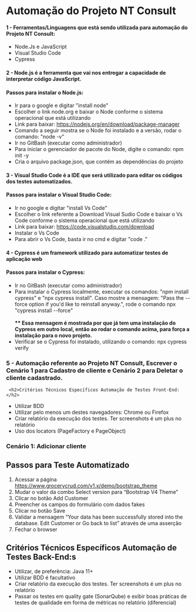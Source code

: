 <body>
  <div class="center-container">
    <h1 class="title">Automação do Projeto NT Consult</h1>
  </div>
  <div>
    <h4 class="subtitle">1 - Ferramentas/Linguagens que está sendo utilizada para automação do Projeto NT Consult:</h4>
       <ul class="sublist">
            <li>Node.Js e JavaScript</li>
            <li>Visual Studio Code</li>
            <li>Cypress</li>
        </ul>

 <h4 class="subtitle">2 - Node.js é a ferramenta que vai nos entregar a capacidade de interpretar código JavaScript.</h4>
  <h4 class="subtitle">Passos para instalar o Node.js:</h4>
    <ul class="sublist">      
      <li>Ir para o google e digitar "install node"</li>
      <li>Escolher o link node.org e baixar o Node conforme o sistema operacional que está utilizando</li>
      <li>Link para baixar: <a href="https://nodejs.org/en/download/package-manager">https://nodejs.org/en/download/package-manager</a></li>
      <li>Comando a seguir mostra se o Node foi instalado e a versão, rodar o comando: "node -v"</li>
      <li>Ir no GitBash (executar como administrador)</li>
      <li>Para iniciar o gerenciador de pacote do Node, digite o comando: npm init -y</li>
      <li>Cria o arquivo package.json, que contém as dependências do projeto</li>
  </ul>

<h4 class="subtitle">3 - Visual Studio Code é a IDE que será utilizado para editar os códigos dos testes automatizados.
    </h4>
<h4 class="subtitle">Passos para instalar o Visual Studio Code:</h4>
    <ul class="sublist">
        <li>Ir no google e digitar "install Vs Code"</li>
        <li>Escolher o link referente a Download Visual Sudio Code e baixar o Vs Code conforme o sistema operacional que está utilizando</li>
        <li>Link para baixar: <a href="https://code.visualstudio.com/download">https://code.visualstudio.com/download</a></li>
        <li>Instalar o Vs Code</li>
        <li>Para abrir o Vs Code, basta ir no cmd e digitar "code ."</li>
    </ul>
<h4 class="subtitle">4 - Cypress é um framework utilizado para automatizar testes de aplicação web</h4>
<h4 class="subtitle">Passos para instalar o Cypress:</h4>
    <ul class="sublist">        
        <li>Ir no GitBash (executar como administrador)</li>
        <li>Para instalar o Cypress localmente, executar os comandos: "npm install cypress" e "npx cypress install". Caso mostre a mensagem: "Pass the --force option if you'd like to reinstall anyway.", rode o comando npx "cypress install --force"<br><br><strong>** Essa mensagem é mostrada por que já tem uma instalação do Cypress em outro local, então ao rodar o comando acima, para força a instalação para o novo projeto.</strong></li>
        <li>Verificar se o Cypress foi instalado, utilizando o comando: npx cypress verify</li>
    </ul>
  <h3 class="subtitle">5 - Automação referente ao Projeto NT Consult, Escrever o Cenário 1 para Cadastro de cliente e Cenário 2 para Deletar o cliente cadastrado. </h3>

     <h2>Critérios Técnicos Específicos Automação de Testes Front-End:</h2>
  <ul>
    <li>Utilizar BDD</li>
    <li>Utilizar pelo menos um destes navegadores: Chrome ou Firefox</li>
    <li>Criar relatório da execução dos testes. Ter screenshots é um plus no relatório</li>
    <li>Uso dos locators (PageFactory e PageObject)</li>
  </ul>

   <h3>Cenário 1: Adicionar cliente</h3>
   <h2>Passos para Teste Automatizado</h2>
  <ol>
    <li>Acessar a página <a href="https://www.grocerycrud.com/v1.x/demo/bootstrap_theme" target="_blank">https://www.grocerycrud.com/v1.x/demo/bootstrap_theme</a></li>
    <li>Mudar o valor da combo Select version para “Bootstrap V4 Theme”</li>
    <li>Clicar no botão Add Customer</li>
    <li>Preencher os campos do formulário com dados fakes</li>
    <li>Clicar no botão Save</li>
    <li>Validar a mensagem “Your data has been successfully stored into the database. Edit Customer or Go back to list” através de uma asserção</li>
    <li>Fechar o browser</li>
  </ol>

   <h2>Critérios Técnicos Específicos Automação de Testes Back-End:s</h2>
  <ul>
    <li>Utilizar, de preferência: Java 11+</li>
    <li>Utilizar BDD é facultativo</li>
    <li>Criar relatório da execução dos testes. Ter screenshots é um plus no relatório</li>
    <li>Passar os testes em quality gate (SonarQube) e exibir boas práticas de testes de qualidade em forma de métricas no relatório (diferencial)</li>
  </ul>
    </body>
</html>
